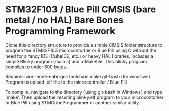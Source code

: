 # STM32F103 / Blue Pill CMSIS (bare metal / no HAL) Bare Bones Programming Framework
Clone this directory structure to provide a simple CMSIS folder structure to program the STM32F103 microcontorller or Blue Pill using C without the need for a fancy IDE (CubeIDE, etc.) or heavy HAL libraries. Includes a simple Blinky program (main.c) and a Makefile. This blinky program compiles to under 600 bytes.

Requires:
arm-none-eabi-gcc toolchain
make
git-bash (for windows)
Program to upload .elf file to the microcontroller / Blue Pill

To compile, navigate to the directory (using git-bash in Windows) and type 'make'. Then upload the resulting blinky.elf program to your microcontorller or Blue Pill using STMCubeProgrammer or another similar utility.
